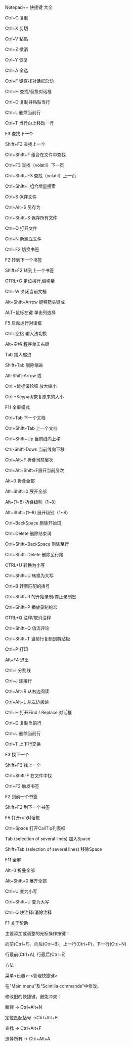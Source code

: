 ﻿
Notepad++ 快捷键 大全

Ctrl+C 复制

Ctrl+X 剪切

Ctrl+V 粘贴

Ctrl+Z 撤消

Ctrl+Y 恢复

Ctrl+A 全选

Ctrl+F 键查找对话框启动

Ctrl+H 查找/替换对话框

Ctrl+D 复制并粘贴当行


Ctrl+L 删除当前行

Ctrl+T 当行向上移动一行

F3 查找下一个

Shift+F3 查找上一个

Ctrl+Shift+F 组合在文件中查找

Ctrl+F3 查找（volatil）下一页

Ctrl+Shift+F3 查找（volatil）上一页

Ctrl+Shift+I 组合增量搜索

Ctrl+S 保存文件

Ctrl+Alt+S 另存为

Ctrl+Shift+S 保存所有文件

Ctrl+O 打开文件

Ctrl+N 新建立文件

Ctrl+F2 切换书签

F2 转到下一个书签

Shift+F2 转到上一个书签

CTRL+G 定位换行,偏移量

Ctrl+W 关闭当前文档


Alt+Shift+Arrow 键移箭头键或

ALT+鼠标左键 单击列选择

F5 启动运行对话框

Ctrl+空格 输入法切换

Alt+空格 程序单击右键

Tab 插入缩进


Shift+Tab 删除缩进

Alt-Shift-Arrow 或

Ctrl +鼠标滚轮钮 放大缩小

Ctrl +Keypad/恢复原来的大小

F11 全屏模式

Ctrl+Tab 下一个文档

Ctrl+Shift+Tab 上一个文档

Ctrl+Shift+Up 当前线向上移

Ctrl-Shift-Down 当前线向下移

Ctrl+Alt+F 折叠当前层次

Ctrl+Alt+Shift+F展开当前层次

Alt+0 折叠全部

Alt+Shift+0 展开全部

Alt+(1~8) 折叠级别（1~8）

Alt+Shift+(1~8) 展开级别（1~8）

Ctrl+BackSpace 删除开始词

Ctrl+Delete 删除结束词

Ctrl+Shift+BackSpace 删除至行

Ctrl+Shift+Delete 删除至行尾

CTRL+U 转换为小写

Ctrl+Shift+U 转换为大写

Ctrl+B 转至匹配的括号

Ctrl+Shift+R 的开始录制/停止录制宏

Ctrl+Shift+P 播放录制的宏

CTRL+Q 注释/取消注释

Ctrl+Shift+Q 值流评论

Ctrl+Shift+T 当前行复制到剪贴板

Ctrl+P 打印

Alt+F4 退出

Ctrl+I 分割线

Ctrl+J 连接行

Ctrl+Alt+R 从右边阅读

Ctrl+Alt+L 从左边阅读

Ctrl+H 打开Find / Replace 对话框

Ctrl+D 复制当前行

Ctrl+L 删除当前行

Ctrl+T 上下行交换

F3 找下一个

Shift+F3 找上一个

Ctrl+Shift-F 在文件中找

Ctrl+F2 触发书签

F2 到前一个书签

Shift+F2 到下一个书签

F5 打开run对话框

Ctrl+Space 打开CallTip列表框

Tab (selection of several lines) 加入Space

Shift+Tab (selection of several lines) 移除Space

F11 全屏

Alt+0 折叠全部

Alt+Shift+0 展开全部

Ctrl+U 变为小写

Ctrl+Shift+U 变为大写

Ctrl+Q 块注释/消除注释

F1 关于帮助

主要添加或调整的光标操作按键：

向前(Ctrl+F)，向后(Ctrl+B)，上一行(Ctrl+P)，下一行(Ctrl+N)

行最前(Ctrl+A), 行最后(Ctrl+E)

方法

菜单<设置>-<管理快捷键>

在"Main menu"及“Scintilla commands"中修改。

修改旧的快捷键，避免冲突：

新建 -> Ctrl+Alt+N

定位匹配括号 ->Ctrl+Alt+B

查找 -> Ctrl+Alt+F

选择所有 -> Ctrl+Alt+A
